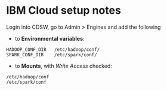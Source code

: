 # IBM Cloud setup notes

Login into CDSW, go to Admin > Engines and add the following

- to **Environmental variables**:

```
HADOOP_CONF_DIR   /etc/hadoop/conf/
SPARK_CONF_DIR    /etc/spark/conf/
```

- to **Mounts**, with *Write Access* checked:

```
/etc/hadoop/conf
/etc/spark/conf
```
